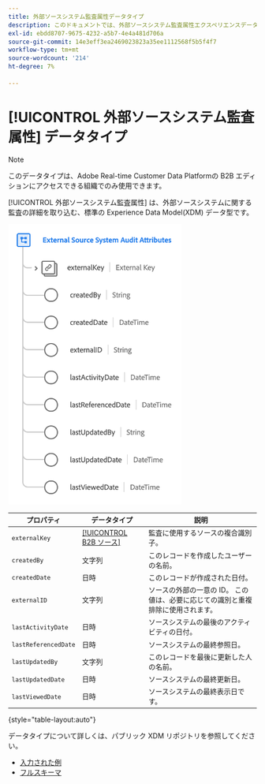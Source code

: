 ```yaml
---
title: 外部ソースシステム監査属性データタイプ
description: このドキュメントでは、外部ソースシステム監査属性エクスペリエンスデータモデル (XDM) データタイプの概要を説明します。
exl-id: ebdd8707-9675-4232-a5b7-4e4a481d706a
source-git-commit: 14e3eff3ea2469023823a35ee1112568f5b5f4f7
workflow-type: tm+mt
source-wordcount: '214'
ht-degree: 7%

---
```


# [!UICONTROL 外部ソースシステム監査属性] データタイプ

>[!NOTE]
>
>このデータタイプは、Adobe Real-time Customer Data Platformの B2B エディションにアクセスできる組織でのみ使用できます。

[!UICONTROL 外部ソースシステム監査属性] は、外部ソースシステムに関する監査の詳細を取り込む、標準の Experience Data Model(XDM) データ型です。

![](../images/data-types/external-source-system-audit-attributes.png)

| プロパティ | データタイプ | 説明 |
| --- | --- | --- |
| `externalKey` | [[!UICONTROL B2B ソース]](./b2b-source.md) | 監査に使用するソースの複合識別子。 |
| `createdBy` | 文字列 | このレコードを作成したユーザーの名前。 |
| `createdDate` | 日時 | このレコードが作成された日付。 |
| `externalID` | 文字列 | ソースの外部の一意の ID。 この値は、必要に応じての識別と重複排除に使用されます。 |
| `lastActivityDate` | 日時 | ソースシステムの最後のアクティビティの日付。 |
| `lastReferencedDate` | 日時 | ソースシステムの最終参照日。 |
| `lastUpdatedBy` | 文字列 | このレコードを最後に更新した人の名前。 |
| `lastUpdatedDate` | 日時 | ソースシステムの最終更新日。 |
| `lastViewedDate` | 日時 | ソースシステムの最終表示日です。 |

{style="table-layout:auto"}

データタイプについて詳しくは、パブリック XDM リポジトリを参照してください。

* [入力された例](https://github.com/adobe/xdm/blob/master/components/datatypes/auditing/external-source-system-audit.example.1.json)
* [フルスキーマ](https://github.com/adobe/xdm/blob/master/components/datatypes/auditing/external-source-system-audit.schema.json)
